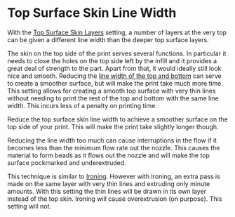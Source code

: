 Top Surface Skin Line Width
====
With the [Top Surface Skin Layers](../top_bottom/roofing_layer_count.md) setting, a number of layers at the very top can be given a different line width than the deeper top surface layers.

The skin on the top side of the print serves several functions. In particular it needs to close the holes on the top side left by the infill and it provides a great deal of strength to the part. Apart from that, it would ideally still look nice and smooth. Reducing the [line width of the top and bottom](../resolution/skin_line_width.md) can serve to create a smoother surface, but will make the print take much more time. This setting allows for creating a smooth top surface with very thin lines without needing to print the rest of the top and bottom with the same line width. This incurs less of a penalty on printing time.

Reduce the top surface skin line width to achieve a smoother surface on the top side of your print. This will make the print take slightly longer though.

Reducing the line width too much can cause interruptions in the flow if it becomes less than the minimum flow rate out the nozzle. This causes the material to form beads as it flows out the nozzle and will make the top surface pockmarked and underextruded.

This technique is similar to [Ironing](../top_bottom/ironing_enabled.md). However with Ironing, an extra pass is made on the same layer with very thin lines and extruding only minute amounts. With this setting the thin lines will be drawn in its own layer instead of the top skin. Ironing will cause overextrusion (on purpose). This setting will not.